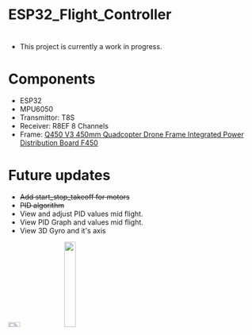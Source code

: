 # ESP32_Flight_Controller
#
- This project is currently a work in progress.
# Components 
- ESP32
- MPU6050
- Transmittor: T8S  
- Receiver: R8EF 8 Channels
- Frame: [Q450 V3 450mm Quadcopter Drone Frame Integrated Power Distribution Board F450](https://www.amazon.com/usmile-Quadcopter-Frame-Integrated-Wiring/dp/B016OBSW08)
# Future updates
- <del> Add start_stop_takeoff for motors </del>
- <del> PID algorithm </dev>
- View and adjust PID values mid flight.
- View PID Graph and values mid flight.
- View 3D Gyro and it's axis
<img src=  "https://github.com/Laetelus/ESP32_Flight_Controller/assets/72906227/80ea4064-7f5c-426a-9e82-e1a9760ad846"  width=21.6% height=5%>
<img src= "https://github.com/Laetelus/ESP32_Flight_Controller/assets/72906227/0b84ead8-596e-40bb-bb9c-a57a8f15d6fc" width=21.6% height=21%>




